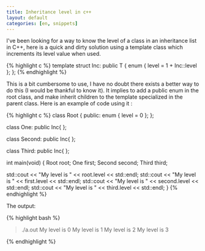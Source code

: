 ```yaml
---
title: Inheritance level in c++
layout: default
categories: [en, snippets]
---
```

I've been looking for a way to know the level of a class in an
inheritance list in C++, here is a quick and dirty solution using a
template class which increments its level value when used.

{% highlight c %}
template        struct          Inc: public T
{
  enum { level = 1 + Inc::level };
};
{% endhighlight %}

This is a bit cumbersome to use, I have no doubt there exists a
better way to do this (I would be thankful to know it). It implies
to add a public enum in the root class, and make inherit children
to the template specialized in the parent class. Here is an example
of code using it :

{% highlight c %}
class           Root
{
public:
  enum { level = 0 };
};

class           One: public Inc{
};

class           Second: public Inc{
};

class           Third: public Inc{
};

int             main(void)
{
  Root          root;
  One           first;
  Second        second;
  Third         third;

  std::cout << "My level is " << root.level << std::endl;
  std::cout << "My level is " << first.level << std::endl;
  std::cout << "My level is " << second.level << std::endl;
  std::cout << "My level is " << third.level << std::endl;
}
{% endhighlight %}

The output:

{% highlight bash %}
> ./a.out
My level is 0
My level is 1
My level is 2
My level is 3
>
{% endhighlight %}

